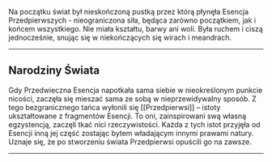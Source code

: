 Na początku świat był nieskończoną pustką przez którą płynęła Esencja Przedpierwszych - nieograniczona siła, będąca zarówno początkiem, jak i końcem wszystkiego. Nie miała kształtu, barwy ani woli. Była ruchem i ciszą jednocześnie, snując się w niekończących się wirach i meandrach.

- - - 
## **Narodziny Świata** 

Gdy Przedwieczna Esencja napotkała sama siebie w nieokreślonym punkcie nicości, zaczęła się mieszać sama ze sobą w nieprzewidywalny sposób. Z tego bezgranicznego tańca wyłonili się [[Przedpierwsi]] – istoty ukształtowane z fragmentów Esencji. To oni, zainspirowani swą własną egzystencją, zaczęli tkać nici rzeczywistości. Każda z tych istot przyjęła od Esencji inną jej część zostając bytem władającym innymi prawami natury. Uznaje się, że po stworzeniu świata Przedpierwsi opuścili go na zawsze.

- - -
